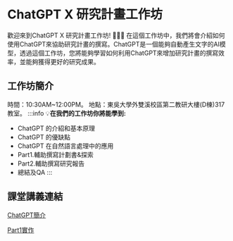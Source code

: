 # ChatGPT X 研究計畫工作坊
歡迎來到ChatGPT X 研究計畫工作坊! :tada::tada::tada:
在這個工作坊中，我們將會介紹如何使用ChatGPT來協助研究計畫的撰寫。ChatGPT是一個能夠自動產生文字的AI模型，透過這個工作坊，您將能夠學習如何利用ChatGPT來增加研究計畫的撰寫效率，並能夠獲得更好的研究成果。

## 工作坊簡介
時間：10:30AM~12:00PM。
地點：東吳大學外雙溪校區第二教研大樓(D棟)317教室。
:::info
:bulb:**在我們的工作坊你將能學到:**
* ChatGPT 的介紹和基本原理
* ChatGPT 的優缺點
* ChatGPT 在自然語言處理中的應用
* Part1.輔助撰寫計劃書&探索
* Part2.輔助撰寫研究報告
* 總結及QA
:::

## 課堂講義連結
[ChatGPT簡介](https://hackmd.io/@ChQHS0vLSe25k41DLXDX7w/SJsIFvjX2)

[Part1實作](https://hackmd.io/@mrkiwi25/SyyUplIX2)
